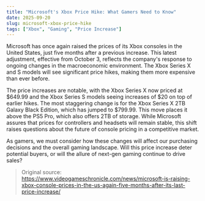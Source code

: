 ```yaml
---
title: "Microsoft's Xbox Price Hike: What Gamers Need to Know"
date: 2025-09-20
slug: microsoft-xbox-price-hike
tags: ["Xbox", "Gaming", "Price Increase"]
---
```


Microsoft has once again raised the prices of its Xbox consoles in the United States, just five months after a previous increase. This latest adjustment, effective from October 3, reflects the company's response to ongoing changes in the macroeconomic environment. The Xbox Series X and S models will see significant price hikes, making them more expensive than ever before.

The price increases are notable, with the Xbox Series X now priced at $649.99 and the Xbox Series S models seeing increases of $20 on top of earlier hikes. The most staggering change is for the Xbox Series X 2TB Galaxy Black Edition, which has jumped to $799.99. This move places it above the PS5 Pro, which also offers 2TB of storage. While Microsoft assures that prices for controllers and headsets will remain stable, this shift raises questions about the future of console pricing in a competitive market.

As gamers, we must consider how these changes will affect our purchasing decisions and the overall gaming landscape. Will this price increase deter potential buyers, or will the allure of next-gen gaming continue to drive sales?
> Original source: https://www.videogameschronicle.com/news/microsoft-is-raising-xbox-console-prices-in-the-us-again-five-months-after-its-last-price-increase/